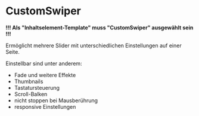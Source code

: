 # CustomSwiper

**!!! Als "Inhaltselement-Template" muss "CustomSwiper" ausgewählt sein !!!**



Ermöglicht mehrere Slider mit unterschiedlichen Einstellungen auf einer Seite. 

Einstellbar sind unter anderem:
- Fade und weitere Effekte
- Thumbnails
- Tastatursteuerung
- Scroll-Balken
- nicht stoppen bei Mausberührung
- responsive Einstellungen
